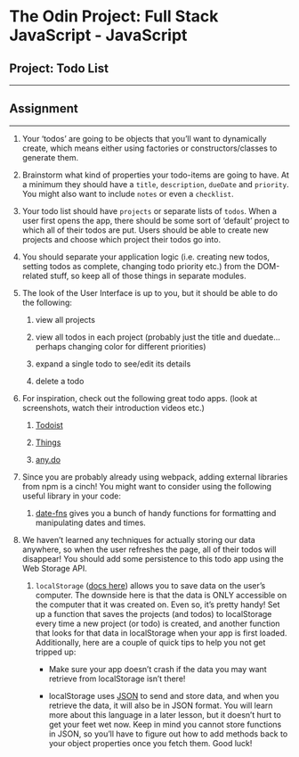 # The Odin Project: Full Stack JavaScript - JavaScript
## Project: Todo List
---

## Assignment
---

1. Your ‘todos’ are going to be objects that you’ll want to dynamically create, which means either using factories or constructors/classes to generate them.

2. Brainstorm what kind of properties your todo-items are going to have. At a minimum they should have a `title`, `description`, `dueDate` and `priority`. You might also want to include `notes` or even a `checklist`.

3. Your todo list should have `projects` or separate lists of `todos`. When a user first opens the app, there should be some sort of ‘default’ project to which all of their todos are put. Users should be able to create new projects and choose which project their todos go into.

4. You should separate your application logic (i.e. creating new todos, setting todos as complete, changing todo priority etc.) from the DOM-related stuff, so keep all of those things in separate modules.

5. The look of the User Interface is up to you, but it should be able to do the following:

    1. view all projects
    
    2. view all todos in each project (probably just the title and duedate… perhaps changing color for different priorities)

    3. expand a single todo to see/edit its details

    4. delete a todo

6. For inspiration, check out the following great todo apps. (look at screenshots, watch their introduction videos etc.)

    1. [Todoist](https://en.todoist.com/)

    2. [Things](https://culturedcode.com/things/)

    3. [any.do](https://www.any.do/)

7. Since you are probably already using webpack, adding external libraries from npm is a cinch! You might want to consider using the following useful library in your code:

    1. [date-fns](https://github.com/date-fns/date-fns) gives you a bunch of handy functions for formatting and manipulating dates and times.

8. We haven’t learned any techniques for actually storing our data anywhere, so when the user refreshes the page, all of their todos will disappear! You should add some persistence to this todo app using the Web Storage API.
  
    1. `localStorage` ([docs here](https://developer.mozilla.org/en-US/docs/Web/API/Web_Storage_API/Using_the_Web_Storage_API)) allows you to save data on the user’s computer. The downside here is that the data is ONLY accessible on the computer that it was created on. Even so, it’s pretty handy! Set up a function that saves the projects (and todos) to localStorage every time a new project (or todo) is created, and another function that looks for that data in localStorage when your app is first loaded. Additionally, here are a couple of quick tips to help you not get tripped up:

        * Make sure your app doesn’t crash if the data you may want retrieve from localStorage isn’t there!

        * localStorage uses [JSON](https://developer.mozilla.org/en-US/docs/Web/JavaScript/Reference/Global_Objects/JSON) to send and store data, and when you retrieve the data, it will also be in JSON format. You will learn more about this language in a later lesson, but it doesn’t hurt to get your feet wet now. Keep in mind you cannot store functions in JSON, so you’ll have to figure out how to add methods back to your object properties once you fetch them. Good luck!